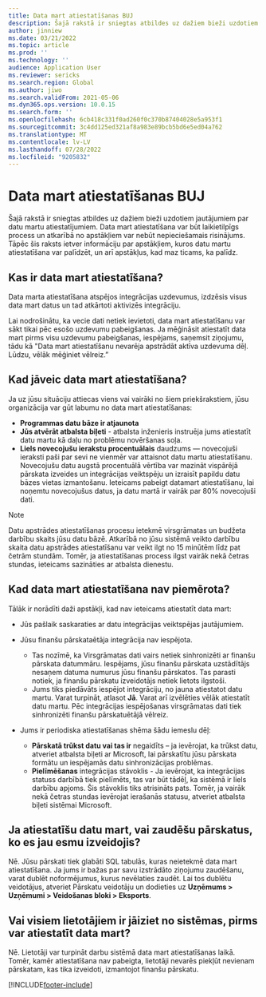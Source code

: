 ```yaml
---
title: Data mart atiestatīšanas BUJ
description: Šajā rakstā ir sniegtas atbildes uz dažiem bieži uzdotiem jautājumiem par datu martu atiestatījumiem.
author: jinniew
ms.date: 03/21/2022
ms.topic: article
ms.prod: ''
ms.technology: ''
audience: Application User
ms.reviewer: sericks
ms.search.region: Global
ms.author: jiwo
ms.search.validFrom: 2021-05-06
ms.dyn365.ops.version: 10.0.15
ms.search.form: ''
ms.openlocfilehash: 6cb418c331f0ad260f0c370b87404028e5a953f1
ms.sourcegitcommit: 3c4dd125ed321af8a983e89bcb5bd6e5ed04a762
ms.translationtype: MT
ms.contentlocale: lv-LV
ms.lasthandoff: 07/28/2022
ms.locfileid: "9205832"
---
```

# <a name="data-mart-resets-faq"></a>Data mart atiestatīšanas BUJ

Šajā rakstā ir sniegtas atbildes uz dažiem bieži uzdotiem jautājumiem par datu martu atiestatījumiem. Data mart atiestatīšana var būt laikietilpīgs process un atkarībā no apstākļiem var nebūt nepieciešamais risinājums. Tāpēc šis raksts ietver informāciju par apstākļiem, kuros datu martu atiestatīšana var palīdzēt, un arī apstākļus, kad maz ticams, ka palīdz.

## <a name="what-is-a-data-mart-reset"></a>Kas ir data mart atiestatīšana?

Data marta atiestatīšana atspējos integrācijas uzdevumus, izdzēsis visus data mart datus un tad atkārtoti aktivizēs integrāciju.

Lai nodrošinātu, ka vecie dati netiek ievietoti, data mart atiestatīšanu var sākt tikai pēc esošo uzdevumu pabeigšanas. Ja mēģināsit atiestatīt data mart pirms visu uzdevumu pabeigšanas, iespējams, saņemsit ziņojumu, tādu kā "Data mart atiestatīšanu nevarēja apstrādāt aktīva uzdevuma dēļ. Lūdzu, vēlāk mēģiniet vēlreiz.”

## <a name="when-do-i-have-to-do-a-data-mart-reset"></a>Kad jāveic data mart atiestatīšana?

Ja uz jūsu situāciju attiecas viens vai vairāki no šiem priekšrakstiem, jūsu organizācija var gūt labumu no data mart atiestatīšanas:

- **Programmas datu bāze ir atjaunota**
- **Jūs atvērāt atbalsta biļeti** - atbalsta inženieris instruēja jums atiestatīt datu martu kā daļu no problēmu novēršanas soļa.
- **Liels novecojušu ierakstu procentuālais** daudzums — novecojuši ieraksti paši par sevi ne vienmēr var attaisnot datu martu atiestatīšanu. Novecojušu datu augstā procentuālā vērtība var mazināt vispārējā pārskata izveides un integrācijas veiktspēju un izraisīt papildu datu bāzes vietas izmantošanu. Ieteicams pabeigt datamart atiestatīšanu, lai noņemtu novecojušus datus, ja datu martā ir vairāk par 80% novecojuši dati.
 
> [!NOTE]
> Datu apstrādes atiestatīšanas procesu ietekmē virsgrāmatas un budžeta darbību skaits jūsu datu bāzē. Atkarībā no jūsu sistēmā veikto darbību skaita datu apstrādes atiestatīšanu var veikt ilgt no 15 minūtēm līdz pat četrām stundām. Tomēr, ja atiestatīšanas process ilgst vairāk nekā četras stundas, ieteicams sazināties ar atbalsta dienestu.
 
## <a name="when-is-a-data-mart-reset-inappropriate"></a>Kad data mart atiestatīšana nav piemērota?

Tālāk ir norādīti daži apstākļi, kad nav ieteicams atiestatīt data mart:

- Jūs pašlaik saskaraties ar datu integrācijas veiktspējas jautājumiem.
- Jūsu finanšu pārskataētāja integrācija nav iespējota. 

    - Tas nozīmē, ka Virsgrāmatas dati vairs netiek sinhronizēti ar finanšu pārskata datummāru. Iespējams, jūsu finanšu pārskata uzstādītājs nesaņem datuma numurus jūsu finanšu pārskatos. Tas parasti notiek, ja finanšu pārskatu izveidotājs netiek lietots ilgstoši.
    - Jums tiks piedāvāts iespējot integrāciju, no jauna atiestatot datu martu. Varat turpināt, atlasot **Jā**. Varat arī izvēlēties vēlāk atiestatīt datu martu. Pēc integrācijas iespējošanas virsgrāmatas dati tiek sinhronizēti finanšu pārskatuētājā vēlreiz. 
- Jums ir periodiska atiestatīšanas shēma šādu iemeslu dēļ:

    - **Pārskatā trūkst datu vai tas ir** negaidīts – ja ievērojat, ka trūkst datu, atveriet atbalsta biļeti ar Microsoft, lai pārskatītu jūsu pārskata formātu un iespējamās datu sinhronizācijas problēmas.
    - **Pielīmēšanas** integrācijas stāvoklis - Ja ievērojat, ka integrācijas statuss darbībā tiek pielīmēts, tas var būt tādēļ, ka sistēmā ir liels darbību apjoms. Šis stāvoklis tiks atrisināts pats. Tomēr, ja vairāk nekā četras stundas ievērojat ierašanās statusu, atveriet atbalsta biļeti sistēmai Microsoft. 
   
## <a name="if-i-reset-the-data-mart-will-i-lose-reports-that-ive-already-designed"></a>Ja atiestatīšu datu mart, vai zaudēšu pārskatus, ko es jau esmu izveidojis?

Nē. Jūsu pārskati tiek glabāti SQL tabulās, kuras neietekmē data mart atiestatīšana. Ja jums ir bažas par savu izstrādāto ziņojumu zaudēšanu, varat dublēt noformējumus, kurus nevēlaties zaudēt. Lai tos dublētu veidotājus, atveriet Pārskatu veidotāju un dodieties uz **Uzņēmums \> Uzņēmumi \> Veidošanas bloki \> Eksports**.
 
## <a name="do-all-users-have-to-exit-the-system-before-i-can-reset-the-data-mart"></a>Vai visiem lietotājiem ir jāiziet no sistēmas, pirms var atiestatīt data mart?

Nē. Lietotāji var turpināt darbu sistēmā data mart atiestatīšanas laikā. Tomēr, kamēr atiestatīšana nav pabeigta, lietotāji nevarēs piekļūt nevienam pārskatam, kas tika izveidoti, izmantojot finanšu pārskatu.

[!INCLUDE[footer-include](../../../includes/footer-banner.md)]
